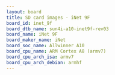 ```yaml
---
layout: board
title: SD card images - iNet 9F
board_id: inet_9f
board_dtb_name: sun4i-a10-inet9f-rev03
board_name: iNet 9F
board_maker_name: iNet
board_soc_name: Allwinner A10
board_cpu_name: ARM Cortex A8 (armv7)
board_cpu_arch_isa: armv7
board_cpu_arch_debian: armhf
---
```

